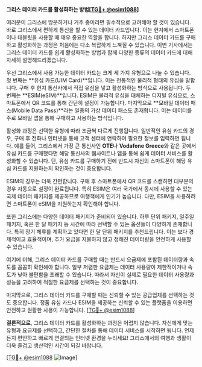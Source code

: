 **그리스 데이터 카드를 활성화하는 방법[[TG💪+ @esim1088](https://t.me/s/esim1088)]**

여러분이 그리스에 방문하거나 거주 중이라면 필수적으로 고려해야 할 것이 있습니다. 바로 그리스에서 편하게 통신을 할 수 있는 데이터 카드입니다. 이는 현지에서 스마트폰이나 태블릿을 사용할 때 매우 중요한 역할을 합니다. 하지만 그리스 데이터 카드를 구매하고 활성화하는 과정은 처음에는 다소 복잡하게 느껴질 수 있습니다. 이번 기사에서는 그리스 데이터 카드를 쉽게 활성화하는 방법과 함께 다양한 종류의 데이터 카드에 대해 자세히 설명해드리겠습니다.

우선 그리스에서 사용 가능한 데이터 카드는 크게 세 가지 유형으로 나눌 수 있습니다. 첫 번째는 **유심 카드(UIM Card)**입니다. 이는 전통적인 물리적 형태의 유심을 말합니다. 구매 후 현지 통신사에서 직접 유심을 넣고 활성화하는 방식으로 사용됩니다. 두 번째는 **ESIM(eSIM)**입니다. ESIM은 물리적 유심을 대체하는 디지털 유심으로, 스마트폰에서 QR 코드를 통해 간단히 설정이 가능합니다. 마지막으로 **모바일 데이터 패스(Mobile Data Pass)**라는 일종의 가상 데이터 패스도 존재합니다. 이는 데이터를 주로 모바일 앱을 통해 구매하고 사용하는 방식입니다.

활성화 과정은 선택한 유형에 따라 조금씩 다르게 진행됩니다. 일반적인 유심 카드의 경우, 구매 후 전화나 인터넷을 통해 고객 센터에 연락하여 필요한 정보를 입력하면 됩니다. 예를 들어, 그리스에서 가장 큰 통신사인 **OTE**나 **Vodafone Greece**와 같은 곳에서 유심 카드를 구매했다면 해당 통신사의 웹사이트나 앱을 통해 쉽게 데이터 서비스를 활성화할 수 있습니다. 단, 유심 카드를 구매하기 전에 반드시 자신의 스마트폰이 해당 유심 카드를 지원하는지 확인하는 것이 중요합니다.

ESIM의 경우는 더욱 간편합니다. 구매 후 스마트폰에서 QR 코드를 스캔하면 대부분의 경우 자동으로 설정이 완료됩니다. 특히 ESIM은 여러 국가에서 동시에 사용할 수 있는 국제 데이터 패키지를 제공하므로 여행객에게 인기가 높습니다. 다만, ESIM을 사용하려면 스마트폰이 eSIM을 지원하는지 확인해야 합니다.

또한 그리스에는 다양한 데이터 패키지가 준비되어 있습니다. 하루 단위 패키지, 일주일 패키지, 혹은 한 달 패키지 등 시간에 따라 선택할 수 있는 옵션들이 다양하게 존재합니다. 특히 장기 체류를 계획하고 있다면 한 달 단위 패키지를 추천드립니다. 이는 보다 경제적이고 효율적이며, 추가 요금을 지불하지 않고 정해진 데이터량을 안전하게 사용할 수 있습니다.

여기에 더해, 그리스 데이터 카드를 구매할 때는 반드시 요금제에 포함된 데이터량과 속도를 꼼꼼히 확인해야 합니다. 일부 저렴한 요금제는 데이터 사용량이 제한적이거나 속도가 낮아 불편함을 초래할 수 있습니다. 따라서 자신이 실제로 필요한 데이터 사용량과 성능을 고려하여 적절한 요금제를 선택하는 것이 중요합니다.

마지막으로, 그리스 데이터 카드를 구매할 때는 신뢰할 수 있는 공급업체를 선택하는 것도 중요합니다. 정품 유심 카드나 ESIM을 제공하는 신뢰할 수 있는 플랫폼을 이용하면 안전하고 원활한 사용이 가능합니다. [[TG💪+ @esim1088](https://t.me/s/esim1088)]

**결론적으로**, 그리스 데이터 카드를 활성화하는 과정은 어렵지 않습니다. 자신에게 맞는 유형과 요금제를 선택하고, 간단한 절차를 통해 데이터 서비스를 시작하면 됩니다. 언제든지 편안하고 빠르게 연결되는 인터넷 환경을 누리세요! 그리스에서의 여행과 생활이 더욱 즐겁고 생산적인 시간이 되길 바랍니다. 

[[TG💪+ @esim1088](https://t.me/s/esim1088) ![Image](https://i.postimg.cc/Y0z9fWf4/image.png)]